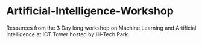 # Artificial-Intelligence-Workshop
Resources from the 3 Day long workshop on Machine Learning and Artificial Intelligence at ICT Tower hosted by Hi-Tech Park.
